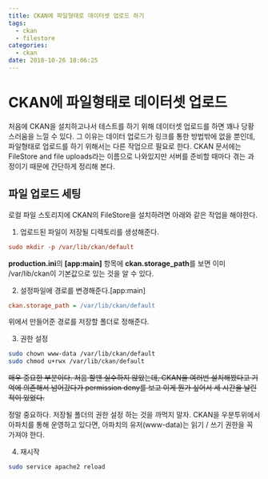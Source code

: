 ```yaml
---
title: CKAN에 파일형태로 데이터셋 업로드 하기
tags:
  - ckan
  - filestore
categories:
  - ckan
date: 2018-10-26 18:06:25
---
```



# CKAN에 파일형태로 데이터셋 업로드

처음에 CKAN을 설치하고나서 테스트를 하기 위해 데이터셋 업로드를 하면 꽤나 당황스러움을 느낄 수 있다. 그 이유는 데이터 업로드가 링크를 통한 방법밖에 없을 뿐인데, 파일형태로 업로드를 하기 위해서는 다른 작업으르 필요로 한다. CKAN 문서에는 FileStore and file uploads라는 이름으로 나와있지만 서버를 준비할 때마다 겪는 과정이기 때문에 간단하게 정리해 본다.



## 파일 업로드 세팅

로컬 파일 스토리지에 CKAN의 FileStore을 설치하려면 아래와 같은 작업을 해야한다.

1. 업로드된 파일이 저장될 디렉토리를 생성해준다.

~~~ini
sudo mkdir -p /var/lib/ckan/default
~~~

**production.ini**의 **[app:main]** 항목에 **ckan.storage_path**를 보면 이미 /var/lib/ckan이 기본값으로 있는 것을 알 수 있다.

2. 설정파일에 경로를 변경해준다.[app:main]

~~~ini
ckan.storage_path = /var/lib/ckan/default
~~~

위에서 만들어준 경로를 저장할 폴더로 정해준다.

3. 권한 설정

~~~sh
sudo chown www-data /var/lib/ckan/default
sudo chmod u+rwx /var/lib/ckan/default
~~~

~~매우 중요한 부분이다. 처음 할땐 실수하지 않았는데, CKAN을 여러번 설치해봤다고 기억에 의존해서 넘어갔다가 permission deny를 보고 이게 뭔가 싶어서 세 시간을 날린적이 있었다.~~

정말 중요하다. 저장될 폴더의 권한 설정 하는 것을 까먹지 말자. CKAN을 우분투위에서 아파치를 통해 운영하고 있다면, 아파치의 유저(www-data)는 읽기 / 쓰기 권한을 꼭 가져야 한다.

4. 재시작

~~~sh
sudo service apache2 reload
~~~

